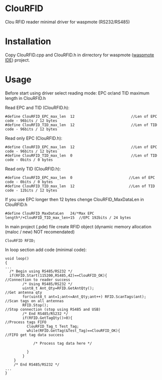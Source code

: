 # ClouRFID
Clou RFID reader minimal driver for waspmote (RS232/RS485) 

# Installation
Copy ClouRFID.cpp and ClouRFID.h in dirrectory for waspmote ([waspmote IDE](https://dillinger.io/)) project.

# Usage

Before start using driver select reading mode: EPC or/and TID maximum length in ClouRFID.h

Read EPC and TID (ClouRFID.h): 
```
#define ClouRFID_EPC_max_len  12                          //Len of EPC code - 96bits / 12 bytes
#define ClouRFID_TID_max_len  12                          //Len of TID code - 96bits / 12 bytes
```
Read only EPC (ClouRFID.h):
```
#define ClouRFID_EPC_max_len  12                          //Len of EPC code - 96bits / 12 bytes
#define ClouRFID_TID_max_len  0                           //Len of TID code - 0bits / 0 bytes
```
Read only TID (ClouRFID.h):
```
#define ClouRFID_EPC_max_len  0                          //Len of EPC code - 0bits / 0 bytes
#define ClouRFID_TID_max_len  12                         //Len of TID code - 12bits / 12 bytes
```
If you use EPC longer then 12 bytes chenge ClouRFID_MaxDataLen  in ClouRFID.h
```
#define ClouRFID_MaxDataLen   24/*Max EPC length*/+ClouRFID_TID_max_len+15  //EPC 192bits / 24 bytes
```
In main project (.pde) file create RFID object (dynamic memory allocation (maloc / new) NOT recomendated)

```
ClouRFID RFID;
```
In loop section add code (minimal code): 

```
void loop()
{
...
  /* Begin using RS485/RS232 */
  if(RFID.Start(115200,RS485,42)==ClouRFID_OK){                   //Connection to reader success 
        /* Using RS485/RS232 */
        uint8_t Ant_Qty=RFID.GetAntQty();                         //Get antenna qty
        for(uint8_t ant=1;ant<=Ant_Qty;ant++) RFID.ScanTags(ant); //Scan tags on all antennas
        RFID.Stop();                                              //Stop connection (stop using RS485 and USB) 
        /* End RS485/RS232 */
        if(RFID.GetTagQty()>0){                                   //Process tags FIFO
          ClouRFID_Tag_t Test_Tag; 
          while(RFID.GetTag(&Test_Tag)==ClouRFID_OK){             //FIFO get tag data success

             /* Process tag data here */

          }
        }
    }
    /* End RS485/RS232 */
...
}
```
